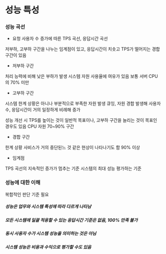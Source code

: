 # 성능 특성

### 성능 곡선

* 요청 사용자 수 증가에 따른 TPS 곡선, 응답시간 곡선

저부하, 고부하 구간을 나누는 임계점이 있고, 응답시간이 치솟고 TPS가 떨어지는 경합 구간이 있음

* 저부하 구간

처리 능력에 비해 낮은 부하가 발생
시스템 자원 사용율에 여유가 있음
보통 서버 CPU의 70% 미만

* 고부하 구간

시스템 한계 상황은 아니나 부분적으로 부족한 자원 발생
큐잉, 자원 경합 발생해 사용자 수, 응답시간이 거의 일정하게 비례해 증가

성능 개선 시 TPS를 높이는 것이 일반적 목표이나, 고부하 구간을 늘리는 것이 목표인 경우도 있음
CPU 자원 70~90% 구간

* 경합 구간

한계 상황
사비스가 거의 중단된느 것 같은 현상이 나타나기도 함
90% 이상

* 임계점

TPS 곡선의 지속적인 증가가 멈추는 기준
시스템의 최대 성능 평가하는 기준

### 성능에 대한 이해

복합적인 판단 기준 필요

##### 성능은 업무와 시스템 특성에 따라 다르게 나타남

##### 모든 시스템에 일괄 적용할 수 있는 응답시간 기준은 없음, 100% 만족 불가

##### 동시 사용자 수가 시스템 성능을 의미하는 것은 아님

##### 시스템 성능은 비용과 수익으로 평가할 수도 있음

